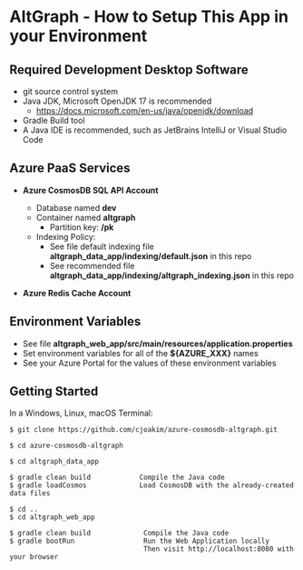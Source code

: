 # AltGraph - How to Setup This App in your Environment

## Required Development Desktop Software

- git source control system
- Java JDK, Microsoft OpenJDK 17 is recommended
  - https://docs.microsoft.com/en-us/java/openjdk/download
- Gradle Build tool 
- A Java IDE is recommended, such as JetBrains IntelliJ or Visual Studio Code

## Azure PaaS Services

- **Azure CosmosDB SQL API Account**
  - Database named **dev**
  - Container named **altgraph**
    - Partition key: **/pk**
  - Indexing Policy:
    - See file default indexing file **altgraph_data_app/indexing/default.json** in this repo
    - See recommended file **altgraph_data_app/indexing/altgraph_indexing.json** in this repo

- **Azure Redis Cache Account**

## Environment Variables

- See file **altgraph_web_app/src/main/resources/application.properties**
- Set environment variables for all of the **${AZURE_XXX}** names
- See your Azure Portal for the values of these environment variables

## Getting Started

In a Windows, Linux, macOS Terminal:

```
$ git clone https://github.com/cjoakim/azure-cosmosdb-altgraph.git

$ cd azure-cosmosdb-altgraph

$ cd altgraph_data_app

$ gradle clean build            Compile the Java code
$ gradle loadCosmos             Load CosmosDB with the already-created data files

$ cd ..
$ cd altgraph_web_app

$ gradle clean build             Compile the Java code
$ gradle bootRun                 Run the Web Application locally
                                 Then visit http://localhost:8080 with your browser
```
